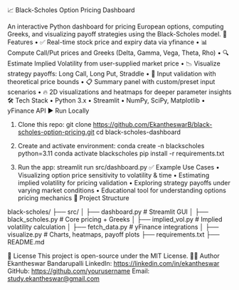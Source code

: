 📈 Black-Scholes Option Pricing Dashboard

An interactive Python dashboard for pricing European options, computing Greeks, and visualizing payoff strategies using the Black-Scholes model.
🚀 Features
•	✅ Real-time stock price and expiry data via yfinance
•	📊 Compute Call/Put prices and Greeks (Delta, Gamma, Vega, Theta, Rho)
•	🔍 Estimate Implied Volatility from user-supplied market price
•	📉 Visualize strategy payoffs: Long Call, Long Put, Straddle
•	🧠 Input validation with theoretical price bounds
•	📋 Summary panel with custom/preset input scenarios
•	🔥 2D visualizations and heatmaps for deeper parameter insights
🛠 Tech Stack
•	Python 3.x
•	Streamlit
•	NumPy, SciPy, Matplotlib
•	yFinance API
▶️ Run Locally

1.	Clone this repo:
  git clone https://github.com/EkantheswarB/black-scholes-option-pricing.git
  cd black-scholes-dashboard

2.	Create and activate environment:
  conda create -n blackscholes python=3.11
  conda activate blackscholes
  pip install -r requirements.txt

3.	Run the app:
  streamlit run src/dashboard.py
✅ Example Use Cases
•	Visualizing option price sensitivity to volatility & time
•	Estimating implied volatility for pricing validation
•	Exploring strategy payoffs under varying market conditions
•	Educational tool for understanding options pricing mechanics
📂 Project Structure

black-scholes/
├── src/
│   ├── dashboard.py           # Streamlit GUI
│   ├── black_scholes.py       # Core pricing + Greeks
│   ├── implied_vol.py         # Implied volatility calculation
│   ├── fetch_data.py          # yFinance integrations
│   ├── visualize.py           # Charts, heatmaps, payoff plots
├── requirements.txt
├── README.md

📄 License
This project is open-source under the MIT License.
🙋‍♂️ Author
Ekantheswar Bandarupalli
LinkedIn: https://linkedin.com/in/ekantheswar
GitHub: https://github.com/yourusername
Email: study.ekantheswar@gmail.com
